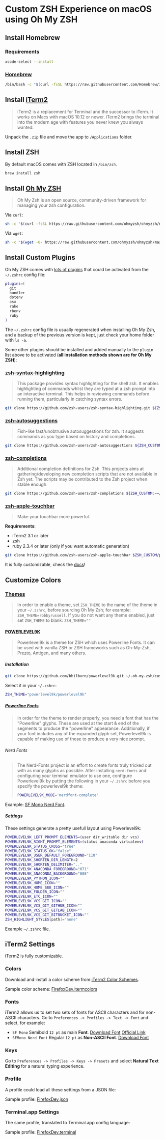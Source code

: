 # Custom ZSH Experience on macOS using Oh My ZSH

## Install Homebrew
### Requirements
```bash
xcode-select --install
```

### [Homebrew](https://brew.sh/)
```bash
/bin/bash -c "$(curl -fsSL https://raw.githubusercontent.com/Homebrew/install/master/install.sh)"
```


## Install [iTerm2](https://www.iterm2.com/downloads.html)
>iTerm2 is a replacement for Terminal and the successor to iTerm. It works on Macs with macOS 10.12 or newer. iTerm2 brings the terminal into the modern age with features you never knew you always wanted.

Unpack the `.zip` file and move the app to `/Applications` folder.

## Install ZSH
By default macOS comes with ZSH located in `/bin/zsh`.

```bash
brew install zsh
```

## Install [Oh My ZSH](https://github.com/ohmyzsh/ohmyzsh)
>Oh My Zsh is an open source, community-driven framework for managing your zsh configuration.

Via `curl`:
```bash
sh -c "$(curl -fsSL https://raw.githubusercontent.com/ohmyzsh/ohmyzsh/master/tools/install.sh)"
```

Via `wget`:
```bash
sh -c "$(wget -O- https://raw.githubusercontent.com/ohmyzsh/ohmyzsh/master/tools/install.sh)"
```

## Install Custom Plugins
Oh My ZSH comes with [lots of plugins](https://github.com/ohmyzsh/ohmyzsh/wiki/Plugins) that could be activated from the `~/.zshrc` config file:
```bash
plugins=(
  git
  bundler
  dotenv
  osx
  rake
  rbenv
  ruby
)
```

The `~/.zshrc` config file is usually regenerated when installing Oh My Zsh, and a backup of the previous version is kept, just check your home folder with `ls -a`.

Some other plugins should be installed and added manually to the `plugin` list above to be activated (**all installation methods shown are for Oh My ZSH**):

### [zsh-syntax-highlighting](https://github.com/zsh-users/zsh-syntax-highlighting)
>This package provides syntax highlighting for the shell zsh. It enables highlighting of commands whilst they are typed at a zsh prompt into an interactive terminal. This helps in reviewing commands before running them, particularly in catching syntax errors.
```bash
git clone https://github.com/zsh-users/zsh-syntax-highlighting.git ${ZSH_CUSTOM:-~/.oh-my-zsh/custom}/plugins/zsh-syntax-highlighting
```

### [zsh-autosuggestions](https://github.com/zsh-users/zsh-autosuggestions)
>Fish-like fast/unobtrusive autosuggestions for zsh.
>It suggests commands as you type based on history and completions.
```bash
git clone https://github.com/zsh-users/zsh-autosuggestions ${ZSH_CUSTOM:-~/.oh-my-zsh/custom}/plugins/zsh-autosuggestions
```

### [zsh-completions](https://github.com/zsh-users/zsh-completions)
>Additional completion definitions for Zsh.
>This projects aims at gathering/developing new completion scripts that are not available in Zsh yet. The scripts may be contributed to the Zsh project when stable enough.
```bash
git clone https://github.com/zsh-users/zsh-completions ${ZSH_CUSTOM:=~/.oh-my-zsh/custom}/plugins/zsh-completions
```

### [zsh-apple-touchbar](https://github.com/zsh-users/zsh-apple-touchbar)
>Make your touchbar more powerful.

**Requirements**:

- iTerm2 3.1 or later
- zsh
- ruby 2.3.4 or later (only if you want automatic generation)

```bash
git clone https://github.com/zsh-users/zsh-apple-touchbar $ZSH_CUSTOM/plugins/zsh-apple-touchbar
```

It is fully customizable, check the [docs](https://github.com/zsh-users/zsh-apple-touchbar#customization)!

## Customize Colors
### [Themes](https://github.com/ohmyzsh/ohmyzsh/wiki/Themes)
>In order to enable a theme, set `ZSH_THEME` to the name of the theme in your `~/.zshrc`, before sourcing Oh My Zsh; for example: `ZSH_THEME=robbyrussell`.
>If you do not want any theme enabled, just set `ZSH_THEME` to blank: `ZSH_THEME=""`

#### [POWERLEVEL9K](https://github.com/Powerlevel9k/powerlevel9k)
>Powerlevel9k is a theme for ZSH which uses Powerline Fonts. It can be used with vanilla ZSH or ZSH frameworks such as Oh-My-Zsh, Prezto, Antigen, and many others.

##### Installation
```bash
git clone https://github.com/bhilburn/powerlevel9k.git ~/.oh-my-zsh/custom/themes/powerlevel9k
```

Select it in your  `~/.zshrc`:
```bash
ZSH_THEME="powerlevel9k/powerlevel9k"
```

##### [Powerline Fonts](https://github.com/Powerlevel9k/powerlevel9k/wiki/Install-Instructions#step-2-install-a-powerline-font)
>In order for the theme to render properly, you need a font that has the "Powerline" glyphs. These are used at the start & end of the segments to produce the "powerline" appearance. Additionally, if your font includes any of the expanded glyph set, Powerlevel9k is capable of making use of those to produce a very nice prompt.

###### Nerd Fonts
>The Nerd-Fonts project is an effort to create fonts truly tricked out with as many glyphs as possible. After installing `nerd-fonts` and configuring your terminal emulator to use one, configure Powerlevel9k by putting the following in your `~/.zshrc` before you specify the powerlevel9k theme:
>```bash
>POWERLEVEL9K_MODE='nerdfont-complete'
>```

Example: [SF Mono Nerd Font](./SF-Mono-Regular-Nerd-Font-Complete.otf).

##### Settings
These settings generate a pretty usefull layout using Powerlevel9k:
```bash
POWERLEVEL9K_LEFT_PROMPT_ELEMENTS=(user dir_writable dir vcs)
POWERLEVEL9K_RIGHT_PROMPT_ELEMENTS=(status anaconda virtualenv)
POWERLEVEL9K_STATUS_CROSS="true"
POWERLEVEL9K_STATUS_OK="false"
POWERLEVEL9K_USER_DEFAULT_FOREGROUND="110"
POWERLEVEL9K_SHORTEN_DIR_LENGTH=2
POWERLEVEL9K_SHORTEN_DELIMITER=".."
POWERLEVEL9K_ANACONDA_FOREGROUND="071"
POWERLEVEL9K_ANACONDA_BACKGROUND="008"
POWERLEVEL9K_PYTHON_ICON=""
POWERLEVEL9K_HOME_ICON=""
POWERLEVEL9K_HOME_SUB_ICON=""
POWERLEVEL9K_FOLDER_ICON=""
POWERLEVEL9K_ETC_ICON=""
POWERLEVEL9K_VCS_GIT_ICON=""
POWERLEVEL9K_VCS_GIT_GITHUB_ICON=""
POWERLEVEL9K_VCS_GIT_GITLAB_ICON=""
POWERLEVEL9K_VCS_GIT_BITBUCKET_ICON=""
ZSH_HIGHLIGHT_STYLES[path]="none"
```

Example `~/.zshrc` [file](./zshrc_example.sh).

## iTerm2 Settings
iTerm2 is fully customizable.

### Colors
Download and install a color scheme from [iTerm2 Color Schemes](https://github.com/mbadolato/iTerm2-Color-Schemes).

Sample color scheme: [FirefoxDev.itermcolors](./FirefoxDev.itermcolors)

### Fonts
iTerm2 allows us to set two sets of fonts for ASCII characters and for non-ASCII characters. Go to `Preferences -> Profiles -> Text -> Font` and select, for example:

- `SF Mono` Semibold `12 pt` as main **Font**. [Download Font](./SF-Mono.dmg) [Official Link](https://developer.apple.com/fonts/)
- `SFMono Nerd Font` Regular `12 pt` as **Non-ASCII Font**. [Download Font](./SF-Mono-Regular-Nerd-Font-Complete.otf)

### Keys

Go to `Preferences -> Profiles -> Keys -> Presets` and select **Natural Text Editing** for a natural typing experience.

### Profile
A profile could load all these settings from a JSON file:

Sample profile: [FirefoxDev.json](./FirefoxDev.json)

### Terminal.app Settings
The same profile, translated to Terminal.app config language:

Sample profile: [FirefoxDev.terminal](./FirefoxDev.terminal)